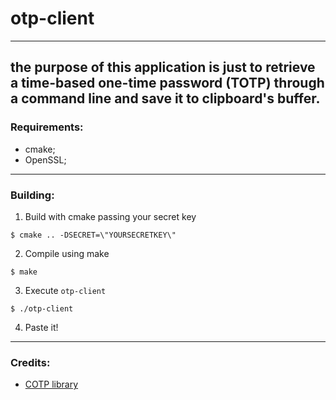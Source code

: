 # otp-client
---
the purpose of this application is just to retrieve a time-based one-time password (TOTP) through a command line and save it to clipboard's buffer.
---
### Requirements:
- cmake;
- OpenSSL;
---
### Building:
1. Build with cmake passing your secret key
```
$ cmake .. -DSECRET=\"YOURSECRETKEY\"
```
2. Compile using make
```
$ make
```
3. Execute `otp-client`
```
$ ./otp-client
```
4. Paste it!
---
### Credits:
- [COTP library](https://github.com/OTPLibraries/COTP)
